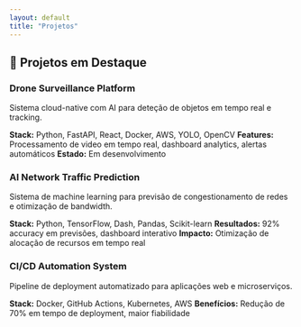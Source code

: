 ```yaml
---
layout: default
title: "Projetos"
---
```


## 🚀 Projetos em Destaque

### Drone Surveillance Platform
Sistema cloud-native com AI para deteção de objetos em tempo real e tracking.

**Stack:** Python, FastAPI, React, Docker, AWS, YOLO, OpenCV
**Features:** Processamento de video em tempo real, dashboard analytics, alertas automáticos
**Estado:** Em desenvolvimento

### AI Network Traffic Prediction
Sistema de machine learning para previsão de congestionamento de redes e otimização de bandwidth.

**Stack:** Python, TensorFlow, Dash, Pandas, Scikit-learn
**Resultados:** 92% accuracy em previsões, dashboard interativo
**Impacto:** Otimização de alocação de recursos em tempo real

### CI/CD Automation System
Pipeline de deployment automatizado para aplicações web e microserviços.

**Stack:** Docker, GitHub Actions, Kubernetes, AWS
**Benefícios:** Redução de 70% em tempo de deployment, maior fiabilidade
